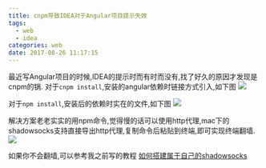 ```yaml
---
title: cnpm导致IDEA对于Angular项目提示失效
tags:
  - web
  - idea
categories: web
date: 2017-08-26 11:17:15
---
```

最近写Angular项目的时候,IDEA的提示时而有时而没有,找了好久的原因才发现是cnpm的锅.
对于`cnpm install`,安装的angular依赖时链接方式引入,如下图
![](http://oobu4m7ko.bkt.clouddn.com/1503717543.png?imageMogr2/thumbnail/!70p)

对于`npm install`,安装后的依赖时实在的文件,如下图
![](http://oobu4m7ko.bkt.clouddn.com/1503717577.png?imageMogr2/thumbnail/!70p)

解决方案老老实实的用npm命令,觉得慢的话可以使用http代理,mac下的shadowsocks支持直接导出http代理,复制命令后粘贴到终端,即可实现终端翻墙.
![](http://oobu4m7ko.bkt.clouddn.com/1503717675.png?imageMogr2/thumbnail/!70p)

如果你不会翻墙,可以参考我之前写的教程  [如何搭建属于自己的shadowsocks](http://mrdear.cn/2017/08/07/%E5%B7%A5%E5%85%B7/%E5%A6%82%E4%BD%95%E6%90%AD%E5%BB%BA%E5%B1%9E%E4%BA%8E%E8%87%AA%E5%B7%B1%E7%9A%84shadowsocks/)
